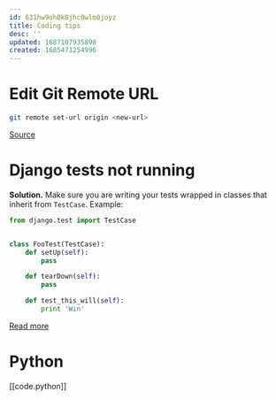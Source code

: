 ```yaml
---
id: 631hw9oh0k8jhc0wlm0joyz
title: Coding tips
desc: ''
updated: 1687107935898
created: 1685471254996
---
```



# Edit Git Remote URL 

```bash
git remote set-url origin <new-url>

```
[Source](https://chat.openai.com/share/5bbfc058-d6be-4ec8-b03f-be8df3619c37)



# Django tests not running

__Solution.__ Make sure you are writing your tests wrapped in classes that inherit from `TestCase`. Example:

```python
from django.test import TestCase


class FooTest(TestCase):
    def setUp(self):
        pass

    def tearDown(self):
        pass

    def test_this_will(self):
        print 'Win'
```

[Read more](https://stackoverflow.com/questions/2037364/django-test-runner-not-finding-tests)


# Python

[[code.python]]
